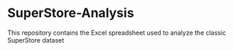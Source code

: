 # SuperStore-Analysis
This repository contains the Excel spreadsheet used to analyze the classic SuperStore dataset
